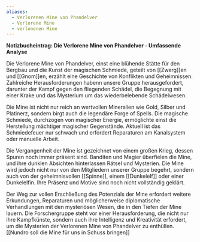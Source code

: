 ```yaml
---
aliases:
  - Verlorenen Mine von Phandelver
  - Verlorene Mine
  - verlonenen Mine
---
```

**Notizbucheintrag: Die Verlorene Mine von Phandelver - Umfassende Analyse**

Die Verlorene Mine von Phandelver, einst eine blühende Stätte für den Bergbau und die Kunst der magischen Schmiede, geteilt von [[Zwerg]]en und [[Gnom]]en, erzählt eine Geschichte von Konflikten und Geheimnissen. Zahlreiche Herausforderungen habenn unsere Gruppe herausgefordert, darunter der Kampf gegen den fliegenden Schädel, die Begegnung mit einer Krake und das Mysterium um das wiederbelebende Schädelwesen.

Die Mine ist nicht nur reich an wertvollen Mineralien wie Gold, Silber und Platinerz, sondern birgt auch die legendäre Forge of Spells. Die magische Schmiede, durchzogen von magischer Energie, ermöglichte einst die Herstellung mächtiger magischer Gegenstände. Aktuell ist das Schmiedefeuer nur schwach und erfordert Reparaturen am Kanalsystem oder manuelle Arbeit.

Die Vergangenheit der Mine ist gezeichnet von einem großen Krieg, dessen Spuren noch immer präsent sind. Banditen und Magier überfielen die Mine, und ihre dunklen Absichten hinterlassen Rätsel und Mysterien. Die Mine wird jedoch nicht nur von den Mitgliedern unserer Gruppe begehrt, sondern auch von der geheimnisvollen [[Spinne]], einem [[Dunkelelf]] oder einer Dunkelelfin. Ihre Präsenz und Motive sind noch nicht vollständig geklärt.

Der Weg zur vollen Erschließung des Potenzials der Mine erfordert weitere Erkundungen, Reparaturen und möglicherweise diplomatische Verhandlungen mit den mysteriösen Wesen, die in den Tiefen der Mine lauern. Die Forschergruppe steht vor einer Herausforderung, die nicht nur ihre Kampfkünste, sondern auch ihre Intelligenz und Kreativität erfordert, um die Mysterien der Verlorenen Mine von Phandelver zu enthüllen. [[Nundro soll die Mine für uns in Schuss bringen]]
